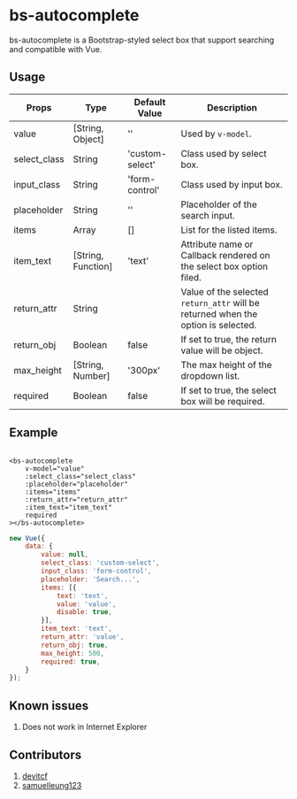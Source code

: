 # bs-autocomplete

bs-autocomplete is a Bootstrap-styled select box that support searching and compatible with Vue.

## Usage

Props         | Type               | Default Value    | Description
------------- | ------------------ | ---------------- | -----------
value         | [String, Object]   | ''               | Used by `v-model`.
select_class  | String             | 'custom-select'  | Class used by select box.
input_class   | String             | 'form-control'   | Class used by input box.
placeholder   | String             | ''               | Placeholder of the search input.
items         | Array              | []               | List for the listed items.
item_text     | [String, Function] | 'text'           | Attribute name or Callback rendered on the select box option filed.
return_attr   | String             |                  | Value of the selected `return_attr` will be returned when the option is selected.
return_obj    | Boolean            | false            | If set to true, the return value will be object.
max_height    | [String, Number]   | '300px'          | The max height of the dropdown list.
required      | Boolean            | false            | If set to true, the select box will be required.

## Example

```vue

<bs-autocomplete
    v-model="value"
    :select_class="select_class"
    :placeholder="placeholder"
    :items="items"
    :return_attr="return_attr"
    :item_text="item_text"
    required
></bs-autocomplete>
```

```javascript
new Vue({
    data: {
        value: null,
        select_class: 'custom-select',
        input_class: 'form-control',
        placeholder: 'Search...',
        items: [{
            text: 'text',
            value: 'value',
            disable: true,
        }],
        item_text: 'text',
        return_attr: 'value',
        return_obj: true,
        max_height: 500,
        required: true,
    }
});
```

## Known issues

1. Does not work in Internet Explorer

## Contributors

1. <a href="https://github.com/devitcf">devitcf</a>
1. <a href="https://github.com/samuelleung123">samuelleung123</a>
